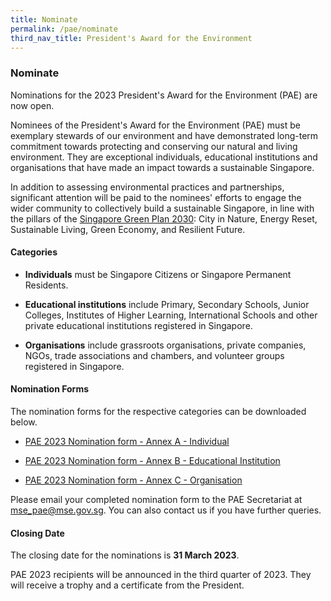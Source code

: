 ```yaml
---
title: Nominate
permalink: /pae/nominate
third_nav_title: President's Award for the Environment
---
```



### Nominate

Nominations for the 2023 President's Award for the Environment (PAE) are now open.

Nominees of the President's Award for the Environment (PAE) must be exemplary stewards of our environment and have demonstrated long-term commitment towards protecting and conserving our natural and living environment. They are exceptional individuals, educational institutions and organisations that have made an impact towards a sustainable Singapore.

In addition to assessing environmental practices and partnerships, significant attention will be paid to the nominees' efforts to engage the wider community to collectively build a sustainable Singapore, in line with the pillars of the [Singapore Green Plan 2030](http://www.greenplan.gov.sg): City in Nature, Energy Reset, Sustainable Living, Green Economy, and Resilient Future. 

#### Categories

* **Individuals** must be Singapore Citizens or Singapore Permanent Residents.

* **Educational institutions** include Primary, Secondary Schools, Junior Colleges, Institutes of Higher Learning, International Schools and other private educational institutions registered in Singapore.

* **Organisations** include grassroots organisations, private companies, NGOs, trade associations and chambers, and volunteer groups registered in Singapore.


#### Nomination Forms

The nomination forms for the respective categories can be downloaded below.

* [PAE 2023 Nomination form - Annex A - Individual](/resources/pae-2023-annex-a.docx)

* [PAE 2023 Nomination form - Annex B - Educational Institution](/resources/pae-2023-annex-b.docx)

* [PAE 2023 Nomination form - Annex C - Organisation](/resources/pae-2023-annex-c.docx)

Please email your completed nomination form to the PAE Secretariat at <mse_pae@mse.gov.sg>. You can also contact us if you have further queries. 

#### Closing Date

The closing date for the nominations is **31 March 2023**. 

PAE 2023 recipients will be announced in the third quarter of 2023. They will receive a trophy and a certificate from the President.

